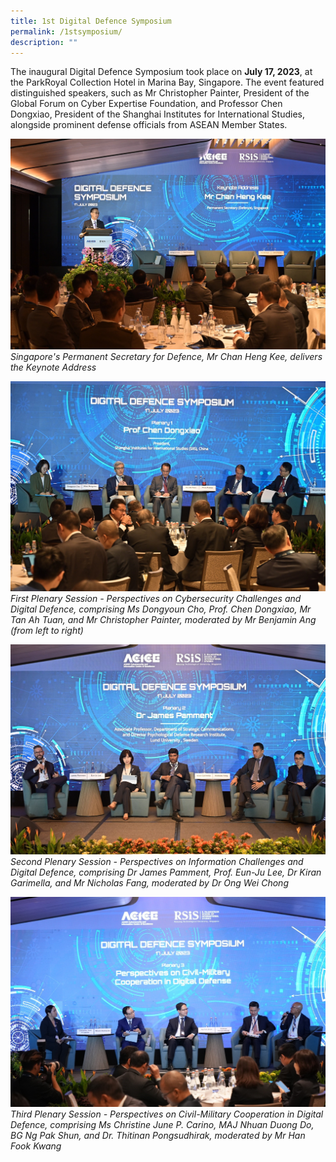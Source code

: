 ```yaml
---
title: 1st Digital Defence Symposium
permalink: /1stsymposium/
description: ""
---
```

The inaugural Digital Defence Symposium took place on **July 17, 2023**, at the ParkRoyal Collection Hotel in Marina Bay, Singapore. The event featured distinguished speakers, such as Mr Christopher Painter, President of the Global Forum on Cyber Expertise Foundation, and Professor Chen Dongxiao, President of the Shanghai Institutes for International Studies, alongside prominent defense officials from ASEAN Member States.

![](/images/dds_ps.jpg)
*Singapore's Permanent Secretary for Defence, Mr Chan Heng Kee, delivers the Keynote Address* <br>

![](/images/dds_p1.jpg)
	*First Plenary Session - Perspectives on Cybersecurity Challenges and Digital Defence, comprising Ms Dongyoun Cho, Prof. Chen Dongxiao, Mr Tan Ah Tuan, and Mr Christopher Painter, moderated by Mr Benjamin Ang (from left to right)* <br>
	
![](/images/dds_p2.jpg)
*Second Plenary Session - Perspectives on Information Challenges and Digital Defence, comprising Dr James Pamment, Prof. Eun-Ju Lee, Dr Kiran Garimella, and Mr Nicholas Fang, moderated by Dr Ong Wei Chong* 
<br>

![](/images/dds_p3.jpg)
*Third Plenary Session - Perspectives on Civil-Military Cooperation in Digital Defence, comprising Ms Christine June P. Carino, MAJ Nhuan Duong Do, BG Ng Pak Shun, and Dr. Thitinan Pongsudhirak, moderated by Mr Han Fook Kwang*
